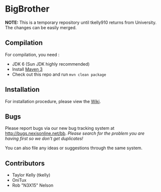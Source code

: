 BigBrother
===========

**NOTE:** This is a temporary repository until tkelly910 returns from University.  The changes can be easily merged.

Compilation
-----------

For compilation, you need :

* JDK 6 (Sun JDK highly recommended)
* Install [Maven 3](http://maven.apache.org/download.html)
* Check out this repo and run `mvn clean package`

Installation
------------

For installation procedure, please view the [Wiki](https://github.com/tkelly910/BigBrother/wiki).

Bugs
----

Please report bugs via our new bug tracking system at http://bugs.nexisonline.net/bb.  *Please search for the problem you are having first so we don't get duplicates!*

You can also file any ideas or suggestions through the same system.

Contributors
------------

* Taylor Kelly (tkelly)
* OniTux
* Rob "N3X15" Nelson